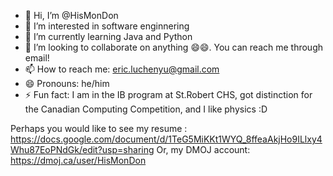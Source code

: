 - 👋 Hi, I’m @HisMonDon
- 👀 I’m interested in software enginnering
- 🌱 I’m currently learning Java and Python
- 💞️ I’m looking to collaborate on anything 😄😄. You can reach me through email!
- 📫 How to reach me: eric.luchenyu@gmail.com
- 😄 Pronouns: he/him
- ⚡ Fun fact: I am in the IB program at St.Robert CHS, got distinction for the Canadian Computing Competition, and I like physics :D

<!---
HisMonDon/HisMonDon is a ✨ special ✨ repository because its `README.md` (this file) appears on your GitHub profile.
You can click the Preview link to take a look at your changes.
--->
Perhaps you would like to see my resume : https://docs.google.com/document/d/1TeG5MiKKt1WYQ_8ffeaAkjHo9ILlxy4Whu87EoPNdGk/edit?usp=sharing
Or, my DMOJ account: https://dmoj.ca/user/HisMonDon
